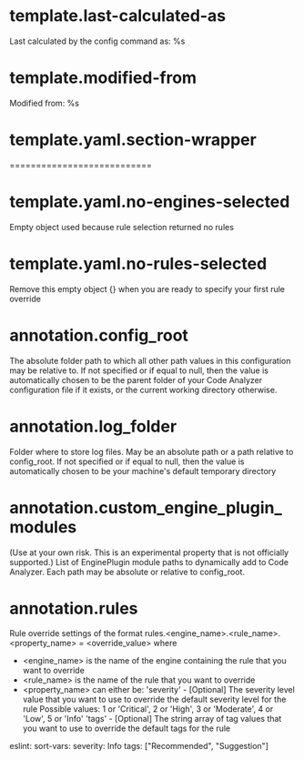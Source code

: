 # template.last-calculated-as
Last calculated by the config command as: %s

# template.modified-from
Modified from: %s

# template.yaml.section-wrapper
===========================

# template.yaml.no-engines-selected
Empty object used because rule selection returned no rules

# template.yaml.no-rules-selected
Remove this empty object {} when you are ready to specify your first rule override

# annotation.config_root
The absolute folder path to which all other path values in this configuration may be relative to.
If not specified or if equal to null, then the value is automatically chosen to be the parent folder of your Code Analyzer
configuration file if it exists, or the current working directory otherwise.

# annotation.log_folder
Folder where to store log files. May be an absolute path or a path relative to config_root.
If not specified or if equal to null, then the value is automatically chosen to be your machine's default temporary directory

# annotation.custom_engine_plugin_modules
(Use at your own risk. This is an experimental property that is not officially supported.)
List of EnginePlugin module paths to dynamically add to Code Analyzer. Each path may be absolute or relative to config_root.

# annotation.rules
Rule override settings of the format rules.<engine_name>.<rule_name>.<property_name> = <override_value> where
  * <engine_name> is the name of the engine containing the rule that you want to override
  * <rule_name> is the name of the rule that you want to override
  * <property_name> can either be:
     'severity' - [Optional] The severity level value that you want to use to override the default severity level for the rule
                  Possible values: 1 or 'Critical', 2 or 'High', 3 or 'Moderate', 4 or 'Low', 5 or 'Info'
     'tags'     - [Optional] The string array of tag values that you want to use to override the default tags for the rule

[Example usage]:
rules:
  eslint:
    sort-vars:
      severity: Info
      tags: ["Recommended", "Suggestion"]
  
